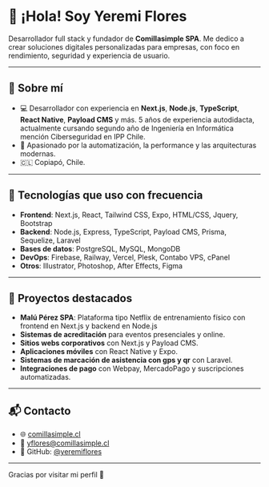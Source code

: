# 👋 ¡Hola! Soy Yeremi Flores

Desarrollador full stack y fundador de **Comillasimple SPA**. Me dedico a crear soluciones digitales personalizadas para empresas, con foco en rendimiento, seguridad y experiencia de usuario.

---

## 🚀 Sobre mí

- 💻 Desarrollador con experiencia en **Next.js**, **Node.js**, **TypeScript**, **React Native**, **Payload CMS** y más. 5 años de experiencia autodidacta, actualmente cursando segundo año de Ingeniería en Informática mención Ciberseguridad en IPP Chile.
- 🧠 Apasionado por la automatización, la performance y las arquitecturas modernas.
- 🇨🇱 Copiapó, Chile.

---

## 🧩 Tecnologías que uso con frecuencia

- **Frontend**: Next.js, React, Tailwind CSS, Expo, HTML/CSS, Jquery, Bootstrap
- **Backend**: Node.js, Express, TypeScript, Payload CMS, Prisma, Sequelize, Laravel
- **Bases de datos**: PostgreSQL, MySQL, MongoDB
- **DevOps**: Firebase, Railway, Vercel, Plesk, Contabo VPS, cPanel
- **Otros**: Illustrator, Photoshop, After Effects, Figma

---

## 🏢 Proyectos destacados

- **Malú Pérez SPA**: Plataforma tipo Netflix de entrenamiento físico con frontend en Next.js y backend en Node.js 
- **Sistemas de acreditación** para eventos presenciales y online.
- **Sitios webs corporativos** con Next.js y Payload CMS.
- **Aplicaciones móviles** con React Native y Expo.
- **Sistemas de marcación de asistencia con gps y qr** con Laravel.
- **Integraciones de pago** con Webpay, MercadoPago y suscripciones automatizadas.

---

## 📬 Contacto

- 🌐 [comillasimple.cl](https://comillasimple.cl)
- 📩 yflores@comillasimple.cl
- 🐙 GitHub: [@yeremiflores](https://github.com/YeremiFlores)

---

Gracias por visitar mi perfil 🚀
